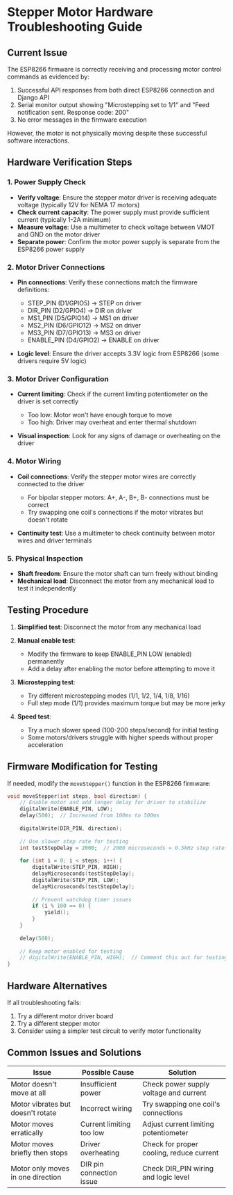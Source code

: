 # Stepper Motor Hardware Troubleshooting Guide

## Current Issue

The ESP8266 firmware is correctly receiving and processing motor control commands as evidenced by:

1. Successful API responses from both direct ESP8266 connection and Django API
2. Serial monitor output showing "Microstepping set to 1/1" and "Feed notification sent. Response code: 200"
3. No error messages in the firmware execution

However, the motor is not physically moving despite these successful software interactions.

## Hardware Verification Steps

### 1. Power Supply Check

- **Verify voltage**: Ensure the stepper motor driver is receiving adequate voltage (typically 12V for NEMA 17 motors)
- **Check current capacity**: The power supply must provide sufficient current (typically 1-2A minimum)
- **Measure voltage**: Use a multimeter to check voltage between VMOT and GND on the motor driver
- **Separate power**: Confirm the motor power supply is separate from the ESP8266 power supply

### 2. Motor Driver Connections

- **Pin connections**: Verify these connections match the firmware definitions:
  - STEP_PIN (D1/GPIO5) → STEP on driver
  - DIR_PIN (D2/GPIO4) → DIR on driver
  - MS1_PIN (D5/GPIO14) → MS1 on driver
  - MS2_PIN (D6/GPIO12) → MS2 on driver
  - MS3_PIN (D7/GPIO13) → MS3 on driver
  - ENABLE_PIN (D4/GPIO2) → ENABLE on driver

- **Logic level**: Ensure the driver accepts 3.3V logic from ESP8266 (some drivers require 5V logic)

### 3. Motor Driver Configuration

- **Current limiting**: Check if the current limiting potentiometer on the driver is set correctly
  - Too low: Motor won't have enough torque to move
  - Too high: Driver may overheat and enter thermal shutdown

- **Visual inspection**: Look for any signs of damage or overheating on the driver

### 4. Motor Wiring

- **Coil connections**: Verify the stepper motor wires are correctly connected to the driver
  - For bipolar stepper motors: A+, A-, B+, B- connections must be correct
  - Try swapping one coil's connections if the motor vibrates but doesn't rotate

- **Continuity test**: Use a multimeter to check continuity between motor wires and driver terminals

### 5. Physical Inspection

- **Shaft freedom**: Ensure the motor shaft can turn freely without binding
- **Mechanical load**: Disconnect the motor from any mechanical load to test it independently

## Testing Procedure

1. **Simplified test**: Disconnect the motor from any mechanical load
2. **Manual enable test**: 
   - Modify the firmware to keep ENABLE_PIN LOW (enabled) permanently
   - Add a delay after enabling the motor before attempting to move it

3. **Microstepping test**: 
   - Try different microstepping modes (1/1, 1/2, 1/4, 1/8, 1/16)
   - Full step mode (1/1) provides maximum torque but may be more jerky

4. **Speed test**: 
   - Try a much slower speed (100-200 steps/second) for initial testing
   - Some motors/drivers struggle with higher speeds without proper acceleration

## Firmware Modification for Testing

If needed, modify the `moveStepper()` function in the ESP8266 firmware:

```cpp
void moveStepper(int steps, bool direction) {
    // Enable motor and add longer delay for driver to stabilize
    digitalWrite(ENABLE_PIN, LOW);
    delay(500);  // Increased from 100ms to 500ms
    
    digitalWrite(DIR_PIN, direction);
    
    // Use slower step rate for testing
    int testStepDelay = 2000;  // 2000 microseconds = 0.5kHz step rate
    
    for (int i = 0; i < steps; i++) {
        digitalWrite(STEP_PIN, HIGH);
        delayMicroseconds(testStepDelay);
        digitalWrite(STEP_PIN, LOW);
        delayMicroseconds(testStepDelay);
        
        // Prevent watchdog timer issues
        if (i % 100 == 0) {
            yield();
        }
    }
    
    delay(500);
    
    // Keep motor enabled for testing
    // digitalWrite(ENABLE_PIN, HIGH);  // Comment this out for testing
}
```

## Hardware Alternatives

If all troubleshooting fails:

1. Try a different motor driver board
2. Try a different stepper motor
3. Consider using a simpler test circuit to verify motor functionality

## Common Issues and Solutions

| Issue | Possible Cause | Solution |
|-------|---------------|----------|
| Motor doesn't move at all | Insufficient power | Check power supply voltage and current |
| Motor vibrates but doesn't rotate | Incorrect wiring | Try swapping one coil's connections |
| Motor moves erratically | Current limiting too low | Adjust current limiting potentiometer |
| Motor moves briefly then stops | Driver overheating | Check for proper cooling, reduce current |
| Motor only moves in one direction | DIR pin connection issue | Check DIR_PIN wiring and logic level |